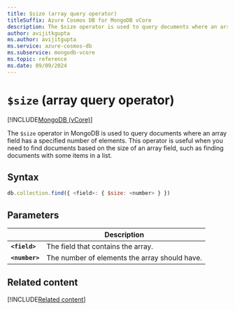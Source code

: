 ```yaml
---
title: $size (array query operator)
titleSuffix: Azure Cosmos DB for MongoDB vCore
description: The $size operator is used to query documents where an array field has a specified number of elements.
author: avijitkgupta
ms.author: avijitgupta
ms.service: azure-cosmos-db
ms.subservice: mongodb-vcore
ms.topic: reference
ms.date: 09/09/2024
---
```


# `$size` (array query operator)

[!INCLUDE[MongoDB (vCore)](~/reusable-content/ce-skilling/azure/includes/cosmos-db/includes/appliesto-mongodb-vcore.md)]

The `$size` operator in MongoDB is used to query documents where an array field has a specified number of elements. This operator is useful when you need to find documents based on the size of an array field, such as finding documents with some items in a list.

## Syntax

```javascript
db.collection.find({ <field>: { $size: <number> } })
```

## Parameters

| | Description |
| --- | --- |
| **`<field>`** | The field that contains the array. |
| **`<number>`** | The number of elements the array should have. |

## Related content

[!INCLUDE[Related content](../includes/related-content.md)]
